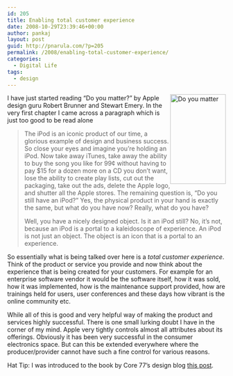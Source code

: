 ```yaml
---
id: 205
title: Enabling total customer experience
date: 2008-10-29T23:39:46+00:00
author: pankaj
layout: post
guid: http://pnarula.com/?p=205
permalink: /2008/enabling-total-customer-experience/
categories:
  - Digital Life
tags:
  - design
---
```

<img class="alignright" style="float: right;" src="http://bks1.books.google.com/books?id=b1sLkqg394AC&printsec=frontcover&img=1&zoom=1&sig=ACfU3U0QH3UghgKSxESv8FS7JoDiuwas8g" alt="Do you matter " width="128" height="206" />I have just started reading &#8220;Do you matter?&#8221; by Apple design guru Robert Brunner and Stewart Emery. In the very first chapter I came across a paragraph which is just too good to be read alone

> The iPod is an iconic product of our time, a glorious example of design and business success. So close your eyes and imagine you&#8217;re holding an iPod. Now take away iTunes, take away the ability to buy the song you like for 99¢ without having to pay $15 for a dozen more on a CD you don&#8217;t want, lose the ability to create play lists, cut out the packaging, take out the ads, delete the Apple logo, and shutter all the Apple stores. The remaining question is, &#8220;Do you still have an iPod?&#8221; Yes, the physical product in your hand is exactly the same, but what do you have now? Really, what do you have?
> 
> Well, you have a nicely designed object. Is it an iPod still? No, it&#8217;s not, because an iPod is a portal to a kaleidoscope of experience. An iPod is not just an object. The object is an icon that is a portal to an experience.

So essentially what is being talked over here is a _total customer experience_. Think of the product or service you provide and now think about the experience that is being created for your customers. For example for an enterprise software vendor it would be the software itself, how it was sold, how it was implemented, how is the maintenance support provided, how are trainings held for users, user conferences and these days how vibrant is the online community etc.

While all of this is good and very helpful way of making the product and services highly successful. There is one small lurking doubt I have in the corner of my mind. Apple very tightly controls almost all attributes about its offerings. Obviously it has been very successful in the consumer electronics space. But can this be extended everywhere where the producer/provider cannot have such a fine control for various reasons.

Hat Tip: I was introduced to the book by Core 77&#8217;s design blog <a href="http://www.core77.com/blog/book_reviews/do_you_matter_how_great_design_will_make_people_love_your_company_by_robert_brunner_stewart_emery_russ_hall_10990.asp" onclick="_gaq.push(['_trackEvent', 'outbound-article', 'http://www.core77.com/blog/book_reviews/do_you_matter_how_great_design_will_make_people_love_your_company_by_robert_brunner_stewart_emery_russ_hall_10990.asp', 'this post']);"  target="_blank">this post</a>.